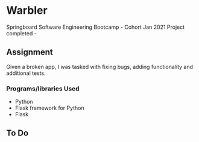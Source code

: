 # Warbler

Springboard Software Engineering Bootcamp - Cohort Jan 2021
Project completed - 

## Assignment

Given a broken app, I was tasked with fixing bugs, adding functionality and additional tests.

### Programs/libraries Used

- Python
- Flask framework for Python
- Flask 

## To Do


